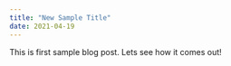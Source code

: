 ```yaml
---
title: "New Sample Title"
date: 2021-04-19
---
```

This is first sample blog post. 
Lets see how it comes out!
